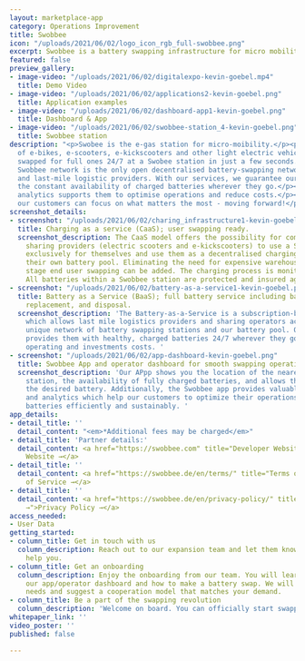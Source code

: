 ```yaml
---
layout: marketplace-app
category: Operations Improvement
title: Swobbee
icon: "/uploads/2021/06/02/logo_icon_rgb_full-swobbee.png"
excerpt: Swobbee is a battery swapping infrastructure for micro mobility solutions.
featured: false
preview_gallery:
- image-video: "/uploads/2021/06/02/digitalexpo-kevin-goebel.mp4"
  title: Demo Video
- image-video: "/uploads/2021/06/02/applications2-kevin-goebel.png"
  title: Application examples
- image-video: "/uploads/2021/06/02/dashboard-app1-kevin-goebel.png"
  title: Dashboard & App
- image-video: "/uploads/2021/06/02/swobbee-station_4-kevin-goebel.png"
  title: Swobbee station
description: "<p>Swobee is the e-gas station for micro-moibility.</p><p>Empty batteries
  of e-bikes, e-scooters, e-kickscooters and other light electric vehicles can be
  swapped for full ones 24/7 at a Swobee station in just a few seconds.</p><p>The
  Swobbee network is the only open decentralised battery-swapping network for sharing
  and last-mile logistic providers. With our services, we guarantee our customers
  the constant availability of charged batteries wherever they go.</p><p>Our software
  analytics supports them to optimise operations and reduce costs.</p><p>With Swobbee
  our customers can focus on what matters the most - moving forward!</p>"
screenshot_details:
- screenshot: "/uploads/2021/06/02/charing_infrastructure1-kevin-goebel.png"
  title: Charging as a service (CaaS); user swapping ready.
  screenshot_description: The CaaS model offers the possibility for companies e.g.
    sharing providers (electric scooters and e-kickscooters) to use a Swobbee station
    exclusively for themselves and use them as a decentralised charging station for
    their own battery pool. Eliminating the need for expensive warehouses. On a further
    stage end user swapping can be added. The charging process is monitored 24/7.
    All batteries within a Swobbee station are protected and insured against any risks.
- screenshot: "/uploads/2021/06/02/battery-as-a-service1-kevin-goebel.png"
  title: Battery as a Service (BaaS); full battery service including battery rental,
    replacement, and disposal.
  screenshot_description: 'The Battery-as-a-Service is a subscription-based service,
    which allows last mile logistics providers and sharing operators access to our
    unique network of battery swapping stations and our battery pool. Our service
    provides them with healthy, charged batteries 24/7 wherever they go and reduces
    operating and investments costs. '
- screenshot: "/uploads/2021/06/02/app-dashboard-kevin-goebel.png"
  title: Swobbee App and operator dashboard for smooth swapping operations.
  screenshot_description: 'Our APpp shows you the location of the nearest Swobbee
    station, the availability of fully charged batteries, and allows the user to reserve
    the desired battery. Additionally, the Swobbee app provides valuable insights
    and analytics which help our customers to optimize their operations and utilize
    batteries efficiently and sustainably. '
app_details:
- detail_title: ''
  detail_content: "<em>*Additional fees may be charged</em>"
- detail_title: 'Partner details:'
  detail_content: <a href="https://swobbee.com" title="Developer Website →">Developer
    Website →</a>
- detail_title: ''
  detail_content: <a href="https://swobbee.de/en/terms/" title="Terms of Service →">Terms
    of Service →</a>
- detail_title: ''
  detail_content: <a href="https://swobbee.de/en/privacy-policy/" title="Privacy Policy
    →">Privacy Policy →</a>
access_needed:
- User Data
getting_started:
- column_title: Get in touch with us
  column_description: Reach out to our expansion team and let them know how they can
    help you.
- column_title: Get an onboarding
  column_description: Enjoy the onboarding from our team. You will learn how to use
    our app/operator dashboard and how to make a battery swap. We will analyse your
    needs and suggest a cooperation model that matches your demand.
- column_title: Be a part of the swapping revolution
  column_description: 'Welcome on board. You can officially start swapping your batteries. '
whitepaper_link: ''
video_poster: ''
published: false

---
```

